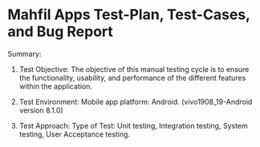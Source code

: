 # Mahfil Apps Test-Plan, Test-Cases, and Bug Report

Summary:
1. Test Objective:
The objective of this manual testing cycle is to ensure the functionality, usability, and 
performance of the different features within the application. 

2. Test Environment: 
Mobile app platform: Android. (vivo1908_19-Android version 8.1.0)

3. Test Approach:
Type of Test: Unit testing, Integration testing, System testing, User Acceptance testing.

